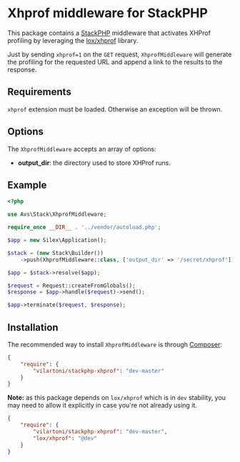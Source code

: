 Xhprof middleware for StackPHP
==============================

This package contains a [StackPHP](http://stackphp.com/) middleware that activates XHProf profiling
by leveraging the [lox/xhprof](https://github.com/lox/xhprof) library.

Just by sending `xhprof=1` on the `GET` request, `XhprofMiddleware` will generate the profiling for the
requested URL and append a link to the results to the response.

Requirements
------------
`xhprof` extension must be loaded. Otherwise an exception will be thrown.

Options
-------

The `XhprofMiddleware` accepts an array of options:

- **output_dir**: the directory used to store XHProf runs.

Example
-------

```php
<?php

use Avs\Stack\XhprofMiddleware;

require_once __DIR__ . '../vendor/autoload.php';

$app = new Silex\Application();

$stack = (new Stack\Builder())
    ->push(XhprofMiddleware::class, ['output_dir' => '/secret/xhprof']);

$app = $stack->resolve($app);

$request = Request::createFromGlobals();
$response = $app->handle($request)->send();

$app->terminate($request, $response);
```

Installation
------------

The recommended way to install `XhprofMiddleware` is through [Composer](http://getcomposer.org/):

``` json
{
    "require": {
        "vilartoni/stackphp-xhprof": "dev-master"
    }
}
```

**Note:** as this package depends on `lox/xhprof` which is in `dev` stability, you may need to
allow it explicitly in case you're not already using it.

```json
{
    "require": {
        "vilartoni/stackphp-xhprof": "dev-master",
        "lox/xhprof": "@dev"
    }
}

```
